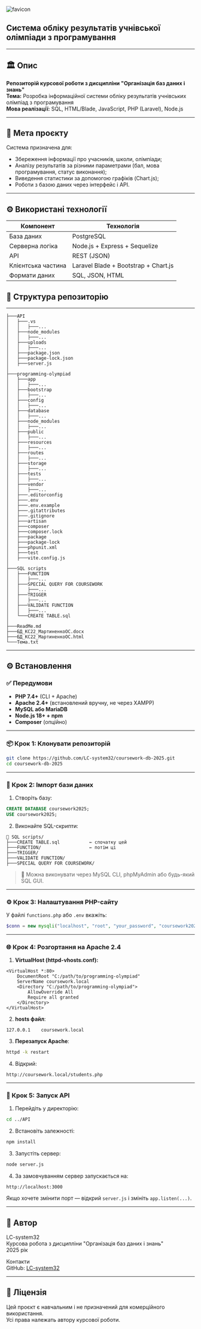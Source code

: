 ![favicon](/programming-olympiad/public/favicon.png)

## Система обліку результатів учнівської олімпіади з програмування
---

## 🏛️ Опис

**Репозиторій курсової роботи з дисципліни "Організація баз даних і знань"**  
**Тема:** Розробка інформаційної системи обліку результатів учнівських олімпіад з програмування  
**Мова реалізації:** SQL, HTML/Blade, JavaScript, PHP (Laravel), Node.js

---

## 🎯 Мета проєкту

Система призначена для:

- Збереження інформації про учасників, школи, олімпіади;
- Аналізу результатів за різними параметрами (бал, мова програмування, статус виконання);
- Виведення статистики за допомогою графіків (Chart.js);
- Роботи з базою даних через інтерфейс і API.

---

## ⚙️ Використані технології

| Компонент          | Технологія                           |
| ------------------ | ------------------------------------ |
| База даних         | PostgreSQL                           |
| Серверна логіка    | Node.js + Express + Sequelize        |
| API                | REST (JSON)                          |
| Клієнтська частина | Laravel Blade + Bootstrap + Chart.js |
| Формати даних      | SQL, JSON, HTML                      |

## 📁 Структура репозиторію

---

```
├───API
│   ├───.vs
│   │   ├───...
│   ├───node_modules
│   │   ├───...
│   ├───uploads
│   │   ├───...
│   ├───package.json
│   ├───package-lock.json
│   ├───server.js
│
├───programming-olympiad
│   ├───app
│   │   ├───...
│   ├───bootstrap
│   │   ├───...
│   ├───config
│   │   ├───...
│   ├───database
│   │   ├───...
│   ├───node_modules
│   │   ├───...
│   ├───public
│   │   ├───...
│   ├───resources
│   │   ├───...
│   ├───routes
│   │   ├───...
│   ├───storage
│   │   ├───...
│   ├───tests
│   │   ├───...
│   ├───vendor
│   │   ├───...
│   ├───.editorconfig
│   ├───.env
│   ├───.env.example
│   ├───.gitattributes
│   ├───.gitignore
│   ├───artisan
│   ├───composer
│   ├───composer.lock
│   ├───package
│   ├───package-lock
│   ├───phpunit.xml
│   ├───test
│   ├───vite.config.js
│
├───SQL scripts
│   ├───FUNCTION
│   │   ├───...
│   ├───SPECIAL QUERY FOR COURSEWORK
│   │   ├───...
│   ├───TRIGGER
│   │   ├───...
│   ├───VALIDATE FUNCTION
│   │   ├───...
│   └───CREATE TABLE.sql
│
├───ReadMe.md
├───БД_КС22_МартиненкоОС.docx
├───БД_КС22_МартиненкоОС.html
└───Тема.txt
```

---

## ⚙️ Встановлення

### ✅ Передумови

- **PHP 7.4+** (CLI + Apache)
- **Apache 2.4+** (встановлений вручну, не через XAMPP)
- **MySQL або MariaDB**
- **Node.js 18+ + npm**
- **Composer** (опційно)

---

### 📦 Крок 1: Клонувати репозиторій

```bash
git clone https://github.com/LC-system32/coursework-db-2025.git
cd coursework-db-2025
```

---

### 🧪 Крок 2: Імпорт бази даних

1. Створіть базу:

```sql
CREATE DATABASE coursework2025;
USE coursework2025;
```

2. Виконайте SQL-скрипти:

```
📁 SQL scripts/
├───CREATE TABLE.sql           ← спочатку цей
├───FUNCTION/                  ← потім ці
├───TRIGGER/
├───VALIDATE FUNCTION/
├───SPECIAL QUERY FOR COURSEWORK/
```

> 📌 Можна виконувати через MySQL CLI, phpMyAdmin або будь-який SQL GUI.

---

### ⚙️ Крок 3: Налаштування PHP-сайту

У файлі `functions.php` або `.env` вкажіть:

```php
$conn = new mysqli("localhost", "root", "your_password", "coursework2025");
```

---

### 🌐 Крок 4: Розгортання на Apache 2.4

1. **VirtualHost (httpd-vhosts.conf):**

```
<VirtualHost *:80>
    DocumentRoot "C:/path/to/programming-olympiad"
    ServerName coursework.local
    <Directory "C:/path/to/programming-olympiad">
        AllowOverride All
        Require all granted
    </Directory>
</VirtualHost>
```

2. **hosts файл**:

```
127.0.0.1    coursework.local
```

3. **Перезапуск Apache**:

```bash
httpd -k restart
```

4. Відкрий:

```
http://coursework.local/students.php
```

---

### 🔌 Крок 5: Запуск API

1. Перейдіть у директорію:

```bash
cd ../API
```

2. Встановіть залежності:

```bash
npm install
```

3. Запустіть сервер:

```bash
node server.js
```

4. За замовчуванням сервер запускається на:

```
http://localhost:3000
```

Якщо хочете змінити порт — відкрий `server.js` і змініть `app.listen(...)`.

---

## 📌 Автор

LC-system32  
Курсова робота з дисципліни "Організація баз даних і знань"  
2025 рік

Контакти  
GitHub: [LC-system32](https://github.com/LC-system32)

---

## 📄 Ліцензія

Цей проєкт є навчальним і не призначений для комерційного використання.  
Усі права належать автору курсової роботи.